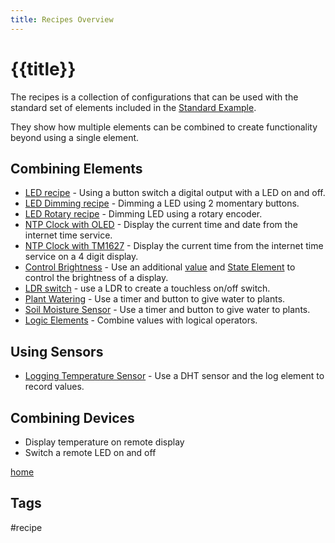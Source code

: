 ```yaml
---
title: Recipes Overview
---
```


# {{title}}

The recipes is a collection of configurations that can be used
with the standard set of elements included in the [Standard Example](/examples/standard.md).

They show how multiple elements can be combined to create functionality beyond using a single element.

## Combining Elements

* [LED recipe](/recipes/led.md) - Using a button switch a digital output with a LED on and off.
* [LED Dimming recipe](/recipes/led.md) - Dimming a LED using 2 momentary buttons.
* [LED Rotary recipe](/recipes/ledrotary.md) - Dimming LED using a rotary encoder.
* [NTP Clock with OLED](/recipes/ntpclock.md) - Display the current time and date from the internet time service.
* [NTP Clock with TM1627](/recipes/ntpclock2.md) - Display the current time from the internet time service on a 4 digit display.
* [Control Brightness](/recipes/brightness.md) - Use an additional [value](/elements/value.md)
    and [State Element](/elements/state.md) to control the brightness of a display.
* [LDR switch](/recipes/ldrswitch.md) - use a LDR to create a touchless on/off switch.
* [Plant Watering](/recipes/water.md) - Use a timer and button to give water to plants.
* [Soil Moisture Sensor](/recipes/capasoil.md) - Use a timer and button to give water to plants.
* [Logic Elements](/recipes/logic.md) - Combine values with logical operators.

## Using Sensors

* [Logging Temperature Sensor](/recipes/templogger.md) - Use a DHT sensor and the log element to record values.

<!-- * Display temperature from local sensor -->
<!-- * [Display Time, temperature and humidity](/recipes/tempdisplay.md) -->

<!-- * [Alarm with timer for duration](/recipes/alarm.md) -->


## Combining Devices

* Display temperature on remote display 
* Switch a remote LED on and off


[home](/index.md)

## Tags

#recipe